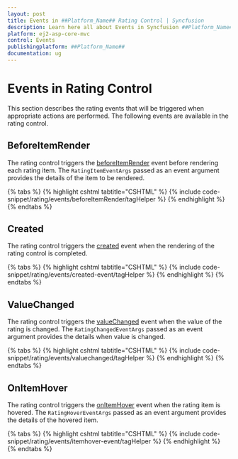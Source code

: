 ```yaml
---
layout: post
title: Events in ##Platform_Name## Rating Control | Syncfusion
description: Learn here all about Events in Syncfusion ##Platform_Name## Rating control of Syncfusion Essential JS 2 and more.
platform: ej2-asp-core-mvc
control: Events
publishingplatform: ##Platform_Name##
documentation: ug
---
```


# Events in Rating Control

This section describes the rating events that will be triggered when appropriate actions are performed. The following events are available in the rating control.

## BeforeItemRender

The rating control triggers the [beforeItemRender](https://help.syncfusion.com/cr/aspnetcore-js2/Syncfusion.EJ2.Inputs.Rating.html#Syncfusion_EJ2_Inputs_Rating_BeforeItemRender) event before rendering each rating item. The `RatingItemEventArgs` passed as an event argument provides the details of the item to be rendered.

{% tabs %}
{% highlight cshtml tabtitle="CSHTML" %}
{% include code-snippet/rating/events/beforeItemRender/tagHelper %}
{% endhighlight %}
{% endtabs %}

## Created

The rating control triggers the [created](https://help.syncfusion.com/cr/aspnetcore-js2/Syncfusion.EJ2.Inputs.Rating.html#Syncfusion_EJ2_Inputs_Rating_Created) event when the rendering of the rating control is completed.

{% tabs %}
{% highlight cshtml tabtitle="CSHTML" %}
{% include code-snippet/rating/events/created-event/tagHelper %}
{% endhighlight %}
{% endtabs %}

## ValueChanged

The rating control triggers the [valueChanged](https://help.syncfusion.com/cr/aspnetcore-js2/Syncfusion.EJ2.Inputs.Rating.html#Syncfusion_EJ2_Inputs_Rating_ValueChanged) event when the value of the rating is changed. The `RatingChangedEventArgs` passed as an event argument provides the details when value is changed.

{% tabs %}
{% highlight cshtml tabtitle="CSHTML" %}
{% include code-snippet/rating/events/valuechanged/tagHelper %}
{% endhighlight %}
{% endtabs %}

## OnItemHover

The rating control triggers the [onItemHover](https://help.syncfusion.com/cr/aspnetcore-js2/Syncfusion.EJ2.Inputs.Rating.html#Syncfusion_EJ2_Inputs_Rating_OnItemHover) event when the rating item is hovered. The `RatingHoverEventArgs` passed as an event argument provides the details of the hovered item.

{% tabs %}
{% highlight cshtml tabtitle="CSHTML" %}
{% include code-snippet/rating/events/itemhover-event/tagHelper %}
{% endhighlight %}
{% endtabs %}